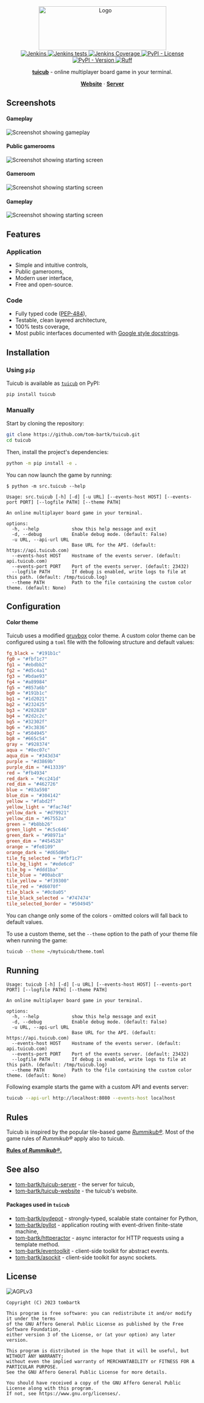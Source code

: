 <div align="center">
  <a href="https://github.com/tom-bartk/tuicub">
    <img src="https://static.tuicub.com/img/tuicub-logo.png" alt="Logo" width="335" height="115">
  </a>

<div align="center">
<a href="https://jenkins.tombartk.com/job/tuicub/">
  <img alt="Jenkins" src="https://img.shields.io/jenkins/build?jobUrl=https%3A%2F%2Fjenkins.tombartk.com%2Fjob%2Ftuicub">
</a>
<a href="https://jenkins.tombartk.com/job/tuicub/lastCompletedBuild/testReport/">
  <img alt="Jenkins tests" src="https://img.shields.io/jenkins/tests?jobUrl=https%3A%2F%2Fjenkins.tombartk.com%2Fjob%2Ftuicub">
</a>
<a href="https://jenkins.tombartk.com/job/tuicub/lastCompletedBuild/coverage/">
  <img alt="Jenkins Coverage" src="https://img.shields.io/jenkins/coverage/apiv4?jobUrl=https%3A%2F%2Fjenkins.tombartk.com%2Fjob%2Ftuicub%2F">
</a>
<a href="https://www.gnu.org/licenses/agpl-3.0.en.html">
  <img alt="PyPI - License" src="https://img.shields.io/pypi/l/tuicub">
</a>
<a href="https://pypi.org/project/tuicubserver/">
  <img alt="PyPI - Version" src="https://img.shields.io/pypi/v/tuicub">
</a>
<a href="https://github.com/astral-sh/ruff"><img src="https://img.shields.io/endpoint?url=https://raw.githubusercontent.com/astral-sh/ruff/main/assets/badge/v2.json" alt="Ruff" style="max-width:100%;"></a>
</div>

  <p align="center">
    <b><a href="https://tuicub.com">tuicub</a></b> - online multiplayer board game in your terminal.
  </p>
   <p align="center">
    <a href="https://tuicub.com"><strong>Website</strong></a>
    ·
    <a href="https://github.com/tom-bartk/tuicub-server"><strong>Server</strong></a>
  </p>
</div>


## Screenshots

#### Gameplay
![Screenshot showing gameplay](https://static.tuicub.com/img/tuicub_screenshot_1.png)

#### Public gamerooms
![Screenshot showing starting screen](https://static.tuicub.com/img/tuicub_screenshot_2.png)

#### Gameroom
![Screenshot showing starting screen](https://static.tuicub.com/img/tuicub_screenshot_5.png)

#### Gameplay
![Screenshot showing starting screen](https://static.tuicub.com/img/tuicub_screenshot_3.png)


## Features

### Application

- Simple and intuitive controls,
- Public gamerooms,
- Modern user interface,
- Free and open-source.

### Code

- Fully typed code ([PEP-484](https://peps.python.org/pep-0484/)),
- Testable, clean layered architecture,
- 100% tests coverage,
- Most public interfaces documented with [Google style docstrings](https://sphinxcontrib-napoleon.readthedocs.io/en/latest/example_google.html).

## Installation

### Using `pip`

Tuicub is available as [`tuicub`](https://pypi.org/project/tuicub/) on PyPI:
```sh
pip install tuicub
```

### Manually

Start by cloning the repository:

```sh
git clone https://github.com/tom-bartk/tuicub.git
cd tuicub
```

Then, install the project's dependencies:

```sh
python -m pip install -e .
```

You can now launch the game by running:

```
$ python -m src.tuicub --help

Usage: src.tuicub [-h] [-d] [-u URL] [--events-host HOST] [--events-port PORT] [--logfile PATH] [--theme PATH]

An online multiplayer board game in your terminal.

options:
  -h, --help            show this help message and exit
  -d, --debug           Enable debug mode. (default: False)
  -u URL, --api-url URL
                        Base URL for the API. (default: https://api.tuicub.com)
  --events-host HOST    Hostname of the events server. (default: api.tuicub.com)
  --events-port PORT    Port of the events server. (default: 23432)
  --logfile PATH        If debug is enabled, write logs to file at this path. (default: /tmp/tuicub.log)
  --theme PATH          Path to the file containing the custom color theme. (default: None)
```

## Configuration

#### Color theme

Tuicub uses a modified [gruvbox](https://github.com/morhetz/gruvbox) color theme. A custom color theme can be configured using a `toml` file with the following structure and default values:

```toml
fg_black = "#191b1c"
fg0 = "#fbf1c7"
fg1 = "#ebdbb2"
fg2 = "#d5c4a1"
fg3 = "#bdae93"
fg4 = "#a89984"
fg5 = "#857a6b"
bg0 = "#191b1c"
bg1 = "#1d2021"
bg2 = "#232425"
bg3 = "#282828"
bg4 = "#2d2c2c"
bg5 = "#32302f"
bg6 = "#3c3836"
bg7 = "#504945"
bg8 = "#665c54"
gray = "#928374"
aqua = "#8ec07c"
aqua_dim = "#343d34"
purple = "#d3869b"
purple_dim = "#413339"
red = "#fb4934"
red_dark = "#cc241d"
red_dim = "#462726"
blue = "#83a598"
blue_dim = "#304142"
yellow = "#fabd2f"
yellow_light = "#fac74d"
yellow_dark = "#d79921"
yellow_dim = "#67552a"
green = "#b8bb26"
green_light = "#c5c646"
green_dark = "#98971a"
green_dim = "#454528"
orange = "#fe8109"
orange_dark = "#d65d0e"
tile_fg_selected = "#fbf1c7"
tile_bg_light = "#ede6cd"
tile_bg = "#ddd1ba"
tile_blue = "#00abc8"
tile_yellow = "#f39300"
tile_red = "#d6070f"
tile_black = "#0c0a05"
tile_black_selected = "#747474"
tile_selected_border = "#504945"
```

You can change only some of the colors - omitted colors will fall back to default values.

To use a custom theme, set the `--theme` option to the path of your theme file when running the game:

```sh
tuicub --theme ~/mytuicub/theme.toml
```


## Running

```
Usage: tuicub [-h] [-d] [-u URL] [--events-host HOST] [--events-port PORT] [--logfile PATH] [--theme PATH]

An online multiplayer board game in your terminal.

options:
  -h, --help            show this help message and exit
  -d, --debug           Enable debug mode. (default: False)
  -u URL, --api-url URL
                        Base URL for the API. (default: https://api.tuicub.com)
  --events-host HOST    Hostname of the events server. (default: api.tuicub.com)
  --events-port PORT    Port of the events server. (default: 23432)
  --logfile PATH        If debug is enabled, write logs to file at this path. (default: /tmp/tuicub.log)
  --theme PATH          Path to the file containing the custom color theme. (default: None)
```

Following example starts the game with a custom API and events server:

```sh
tuicub --api-url http://localhost:8080 --events-host localhost
```

## Rules

Tuicub is inspired by the popular tile-based game [_Rummikub&reg;_](https://rummikub.com). Most of the game rules
of _Rummikub&reg;_ apply also to tuicub.

[**Rules of _Rummikub&reg;_.**](https://en.wikipedia.org/wiki/Rummikub#Rules)


## See also

* [tom-bartk/tuicub-server](https://github.com/tom-bartk/tuicub-server) - the server for tuicub,
* [tom-bartk/tuicub-website](https://github.com/tom-bartk/tuicub-website) - the tuicub's website.

#### Packages used in `tuicub`
* [tom-bartk/pydepot](https://github.com/tom-bartk/pydepot) - strongly-typed, scalable state container for Python,
* [tom-bartk/pyllot](https://github.com/tom-bartk/pyllot) - application routing with event-driven finite-state machine,
* [tom-bartk/httperactor](https://github.com/tom-bartk/httperactor) - async interactor for HTTP requests using a template method.
* [tom-bartk/eventoolkit](https://github.com/tom-bartk/eventoolkit) - client-side toolkit for abstract events.
* [tom-bartk/asockit](https://github.com/tom-bartk/asockit) - client-side toolkit for async sockets. 



## License
![AGPLv3](https://www.gnu.org/graphics/agplv3-with-text-162x68.png)
```monospace
Copyright (C) 2023 tombartk 

This program is free software: you can redistribute it and/or modify it under the terms
of the GNU Affero General Public License as published by the Free Software Foundation,
either version 3 of the License, or (at your option) any later version.

This program is distributed in the hope that it will be useful, but WITHOUT ANY WARRANTY;
without even the implied warranty of MERCHANTABILITY or FITNESS FOR A PARTICULAR PURPOSE.
See the GNU Affero General Public License for more details.

You should have received a copy of the GNU Affero General Public License along with this program.
If not, see https://www.gnu.org/licenses/.
```
